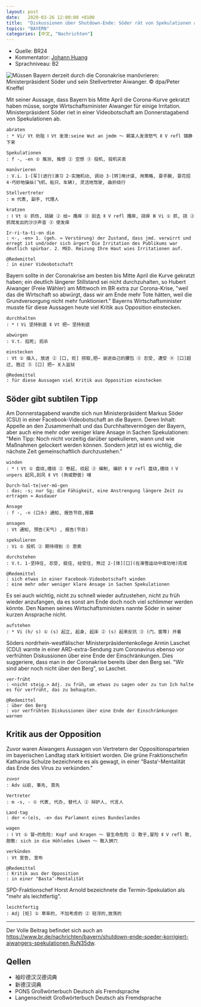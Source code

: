```yaml
---
layout: post
date:   2020-03-26 12:00:00 +0100
title:  "Diskussionen über Shutdown-Ende: Söder rät von Spekulationen ab“ // 有关结束关停的讨论：Söder建议不要进行猜测"
topics: "BAYERN"
categories: [中文, "Nachrichten"]
---
```


- Quelle: BR24
- Kommentator: [Johann Huang](http://www.johannhuang.com/)
- Sprachniveau: B2


![Müssen Bayern derzeit durch die Coronakrise manövrieren: Ministerpräsident Söder und sein Stellvertreter Aiwanger. © dpa/Peter Kneffel](https://img.br.de/a28414c7-2ec6-42bf-a9f3-4a5b042a7e9a.jpeg?q=80&rect=550,55,2033,1142&w=1600&h=900)

Mit seiner Aussage, dass Bayern bis Mitte April die Corona-Kurve gekratzt haben müsse, sorgte Wirtschaftsminister Aiwanger für einige Irritation. Ministerpräsident Söder riet in einer Videobotschaft am Donnerstagabend von Spekulationen ab.

    abraten
    : * Vi/ Vt 劝阻 Ⅰ Vt 发泄:seine Wut an jmdm ～ 朝某人发泄怒气 Ⅱ V refl 镇静下来

    Spekulationen
    : f -, -en ① 推测, 推想 ② 空想 ③ 投机, 投机买卖

    manövrieren
    : V.i. 1·[军](进行)演习 2·实施机动, 调动 3·[转]用计谋, 用策略, 耍手腕, 耍花招 4·巧妙地操纵(飞机、船只、车辆), 灵活地驾驶, 曲折绕行

    Stellvertreter
    : m 代表, 副手, 代理人

    kratzen 
    : Ⅰ Vt ① 抓伤, 挠破 ② 给⋯ 搔痒 ③ 刮去 Ⅱ V refl 搔痒, 挠痒 Ⅲ Vi ① 抓, 挠 ② 抓爬发出的沙沙声音 ③ 使发痒

    Ir·ri·ta·ti·on die
    : <-, -en> 1. (geh. ≈ Verstörung) der Zustand, dass jmd. verwirrt und erregt ist und/oder sich ärgert Die Irritation des Publikums war deutlich spürbar. 2. MED. Reizung Ihre Haut wies Irritationen auf.

    @Redemittel
    : in einer Videobotschaft


Bayern sollte in der Coronakrise am besten bis Mitte April die Kurve gekratzt haben; ein deutlich längerer Stillstand sei nicht durchzuhalten, so Hubert Aiwanger (Freie Wähler) am Mittwoch im BR extra zur Corona-Krise, "weil das die Wirtschaft so abwürgt, dass wir am Ende mehr Tote hätten, weil die Grundversorgung nicht mehr funktioniert." Bayerns Wirtschaftsminister musste für diese Aussagen heute viel Kritik aus Opposition einstecken.

    durchhalten
    : * Ⅰ Vi 坚持到底 Ⅱ Vt 把⋯ 坚持到底

    abwürgen
    : V.t. 掐死; 扼杀

    einstecken
    : Vt ① 插入, 放进 ② [口, 贬] 捞取,把⋯ 装进自己的腰包 ③ 忍受, 遭受 ④ [口]超过, 胜过 ⑤ [口] 把⋯ 关入监狱

    @Redemittel
    : für diese Aussagen viel Kritik aus Opposition einstecken


## Söder gibt subtilen Tipp

Am Donnerstagabend wandte sich nun Ministerpräsident Markus Söder (CSU) in einer Facebook-Videobotschaft an die Bayern. Deren Inhalt: Appelle an den Zusammenhalt und das Durchhaltevermögen der Bayern, aber auch eine mehr oder weniger klare Ansage in Sachen Spekulationen: "Mein Tipp: Noch nicht vorzeitig darüber spekulieren, wann und wie Maßnahmen gelockert werden können. Sondern jetzt ist es wichtig, die nächste Zeit gemeinschaftlich durchzustehen."

    winden
    : * Ⅰ Vt ① 盘绕,缠绕 ② 卷起, 绞起 ③ 编制, 编织 Ⅱ V refl 盘绕,缠绕 Ⅰ V unpers 起风,刮风 Ⅱ Vt (狗或野兽) 嗅

    Dụrch·hal·te|ver·mö·gen
    : das; -s; nur Sg; die Fähigkeit, eine Anstrengung längere Zeit zu ertragen ≈ Ausdauer

    Ansage
    : f -, -n (口头) 通知, 报告节目,报幕

    ansagen
    : Vt 通知, 预告(天气) , 报告(节目)

    spekulieren
    : Vi ① 投机 ② 期待得到 ③ 思索

    durchstehen
    : V.t. 1·坚持住, 忍受, 挺住, 经受住, 熬过 2·[体][口](在滑雪运动中成功地)完成

    @Redemittel
    : sich etwas in einer Facebook-Videobotschaft winden
    : eine mehr oder weniger klare Ansage in Sachen Spekulationen


Es sei auch wichtig, nicht zu schnell wieder aufzustehen, nicht zu früh wieder anzufangen, da es sonst am Ende doch noch viel schlimmer werden könnte. Den Namen seines Wirtschaftsministers nannte Söder in seiner kurzen Ansprache nicht.

    aufstehen
    : * Vi (h/ s) ① (s) 起立, 起身, 起床 ② (s) 起来反抗 ③ (门、窗等) 开着


Söders nordrhein-westfälischer Ministerpräsidentenkollege Armin Laschet (CDU) warnte in einer ARD-extra-Sendung zum Coronavirus ebenso vor verfrühten Diskussionen über eine Ende der Einschränkungen. Dies suggeriere, dass man in der Coronakrise bereits über den Berg sei. "Wir sind aber noch nicht über den Berg", so Laschet.

    ver·früht
    : <nicht steig.> Adj. zu früh, um etwas zu sagen oder zu tun Ich halte es für verfrüht, das zu behaupten.

    @Redemittel
    : über den Berg
    : vor verfrühten Diskussionen über eine Ende der Einschränkungen warnen


## Kritik aus der Opposition

Zuvor waren Aiwangers Aussagen von Vertretern der Oppositionsparteien im bayerischen Landtag stark kritisiert worden. Die grüne Fraktionschefin Katharina Schulze bezeichnete es als gewagt, in einer "Basta‘-Mentalität das Ende des Virus zu verkünden."

    zuvor
    : Adv 以前, 事先, 首先

    Vertreter
    : m -s, - ① 代表, 代办, 替代人 ② 辩护人, 代言人

    Land·tag
    : der <-(e)s, -e> das Parlament eines Bundeslandes

    wagen 
    : Ⅰ Vt ① 冒⋯的危险: Kopf und Kragen ～ 冒生命危险 ② 敢于,冒险 Ⅱ V refl 敢,胆敢: sich in die Höhledes Löwen ～ 敢入狮穴

    verkünden
    : Vt 宣告, 宣布

    @Redemittel
    : Kritik aus der Opposition
    : in einer "Basta‘-Mentalität


SPD-Fraktionschef Horst Arnold bezeichnete die Termin-Spekulation als "mehr als leichtfertig".

    leichtfertig
    : Adj [贬] ① 草率的, 不加考虑的 ② 轻浮的,放荡的


---

Der Volle Beitrag befindet sich auch an <https://www.br.de/nachrichten/bayern/shutdown-ende-soeder-korrigiert-aiwangers-spekulationen,RuN35dw>.


## Qellen

- 袖珍德汉汉德词典
- 新德汉词典
- PONS Großwörterbuch Deutsch als Fremdsprache
- Langenscheidt Großwörterbuch Deutsch als Fremdsprache
